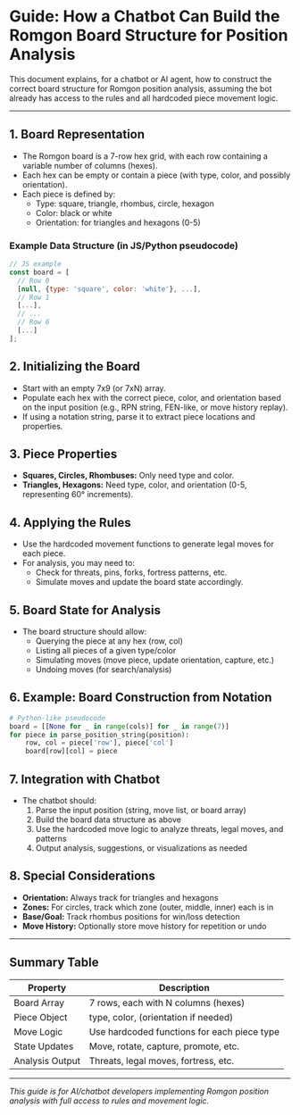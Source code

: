 # Guide: How a Chatbot Can Build the Romgon Board Structure for Position Analysis

This document explains, for a chatbot or AI agent, how to construct the correct board structure for Romgon position analysis, assuming the bot already has access to the rules and all hardcoded piece movement logic.

---

## 1. Board Representation
- The Romgon board is a 7-row hex grid, with each row containing a variable number of columns (hexes).
- Each hex can be empty or contain a piece (with type, color, and possibly orientation).
- Each piece is defined by:
  - Type: square, triangle, rhombus, circle, hexagon
  - Color: black or white
  - Orientation: for triangles and hexagons (0-5)

### Example Data Structure (in JS/Python pseudocode)
```js
// JS example
const board = [
  // Row 0
  [null, {type: 'square', color: 'white'}, ...],
  // Row 1
  [...],
  // ...
  // Row 6
  [...]
];
```

## 2. Initializing the Board
- Start with an empty 7x9 (or 7xN) array.
- Populate each hex with the correct piece, color, and orientation based on the input position (e.g., RPN string, FEN-like, or move history replay).
- If using a notation string, parse it to extract piece locations and properties.

## 3. Piece Properties
- **Squares, Circles, Rhombuses:** Only need type and color.
- **Triangles, Hexagons:** Need type, color, and orientation (0-5, representing 60° increments).

## 4. Applying the Rules
- Use the hardcoded movement functions to generate legal moves for each piece.
- For analysis, you may need to:
  - Check for threats, pins, forks, fortress patterns, etc.
  - Simulate moves and update the board state accordingly.

## 5. Board State for Analysis
- The board structure should allow:
  - Querying the piece at any hex (row, col)
  - Listing all pieces of a given type/color
  - Simulating moves (move piece, update orientation, capture, etc.)
  - Undoing moves (for search/analysis)

## 6. Example: Board Construction from Notation
```python
# Python-like pseudocode
board = [[None for _ in range(cols)] for _ in range(7)]
for piece in parse_position_string(position):
    row, col = piece['row'], piece['col']
    board[row][col] = piece
```

## 7. Integration with Chatbot
- The chatbot should:
  1. Parse the input position (string, move list, or board array)
  2. Build the board data structure as above
  3. Use the hardcoded move logic to analyze threats, legal moves, and patterns
  4. Output analysis, suggestions, or visualizations as needed

## 8. Special Considerations
- **Orientation:** Always track for triangles and hexagons
- **Zones:** For circles, track which zone (outer, middle, inner) each is in
- **Base/Goal:** Track rhombus positions for win/loss detection
- **Move History:** Optionally store move history for repetition or undo

---

## Summary Table
| Property         | Description                                 |
|------------------|---------------------------------------------|
| Board Array      | 7 rows, each with N columns (hexes)         |
| Piece Object     | type, color, (orientation if needed)        |
| Move Logic       | Use hardcoded functions for each piece type |
| State Updates    | Move, rotate, capture, promote, etc.        |
| Analysis Output  | Threats, legal moves, fortress, etc.        |

---

*This guide is for AI/chatbot developers implementing Romgon position analysis with full access to rules and movement logic.*
